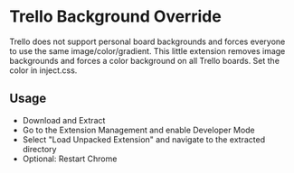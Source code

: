 # Trello Background Override

Trello does not support personal board backgrounds and forces everyone to use the same image/color/gradient. This little extension removes image backgrounds and forces a color background on all Trello boards. Set the color in inject.css.

## Usage

- Download and Extract
- Go to the Extension Management and enable Developer Mode
- Select "Load Unpacked Extension" and navigate to the extracted directory
- Optional: Restart Chrome
